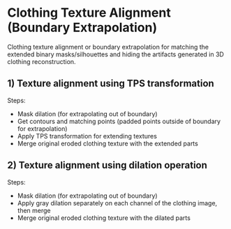 # Clothing Texture Alignment (Boundary Extrapolation)
Clothing texture alignment or boundary extrapolation for matching the extended binary masks/silhouettes and hiding the artifacts generated in 3D clothing reconstruction.

## 1) Texture alignment using TPS transformation
Steps:
- Mask dilation (for extrapolating out of boundary)
- Get contours and matching points (padded points outside of boundary for extrapolation)
- Apply TPS transformation for extending textures
- Merge original eroded clothing texture with the extended parts


## 2) Texture alignment using dilation operation
Steps:
- Mask dilation (for extrapolating out of boundary)
- Apply gray dilation separately on each channel of the clothing image, then merge
- Merge original eroded clothing texture with the dilated parts